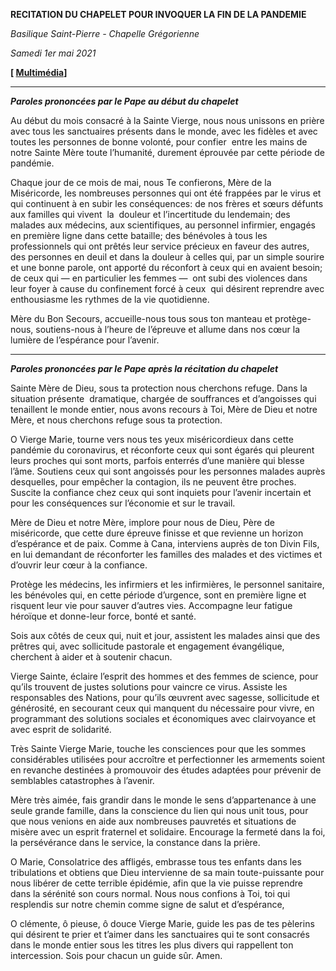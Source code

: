 **RECITATION DU CHAPELET POUR INVOQUER LA FIN DE LA PANDEMIE**

*Basilique Saint-Pierre* *\- Chapelle Grégorienne*

*Samedi 1er mai 2021*

**\[ [Multimédia](https://www.vatican.va/content/francesco/fr/events/event.dir.html/content/vaticanevents/fr/2021/5/1/preghiera-finepandemia.html)\]**

* * *

***Paroles prononcées par le Pape au début du chapelet***

Au début du mois consacré à la Sainte Vierge, nous nous unissons en prière avec tous les sanctuaires présents dans le monde, avec les fidèles et avec toutes les personnes de bonne volonté, pour confier  entre les mains de notre Sainte Mère toute l’humanité, durement éprouvée par cette période de pandémie.

Chaque jour de ce mois de mai, nous Te confierons, Mère de la Miséricorde, les nombreuses personnes qui ont été frappées par le virus et qui continuent à en subir les conséquences: de nos frères et sœurs défunts aux familles qui vivent  la  douleur et l’incertitude du lendemain; des malades aux médecins, aux scientifiques, au personnel infirmier, engagés en première ligne dans cette bataille; des bénévoles à tous les professionnels qui ont prêtés leur service précieux en faveur des autres, des personnes en deuil et dans la douleur à celles qui, par un simple sourire et une bonne parole, ont apporté du réconfort à ceux qui en avaient besoin; de ceux qui — en particulier les femmes —  ont subi des violences dans leur foyer à cause du confinement forcé à ceux  qui désirent reprendre avec enthousiasme les rythmes de la vie quotidienne.

Mère du Bon Secours, accueille-nous tous sous ton manteau et protège-nous, soutiens-nous à l’heure de l’épreuve et allume dans nos cœur la lumière de l’espérance pour l’avenir.

* * *

***Paroles prononcées par le Pape après la récitation du chapelet***

Sainte Mère de Dieu, sous ta protection nous cherchons refuge. Dans la situation présente  dramatique, chargée de souffrances et d’angoisses qui tenaillent le monde entier, nous avons recours à Toi, Mère de Dieu et notre Mère, et nous cherchons refuge sous ta protection.

O Vierge Marie, tourne vers nous tes yeux miséricordieux dans cette pandémie du coronavirus, et réconforte ceux qui sont égarés qui pleurent leurs proches qui sont morts, parfois enterrés d’une manière qui blesse l’âme. Soutiens ceux qui sont angoissés pour les personnes malades auprès desquelles, pour empêcher la contagion, ils ne peuvent être proches. Suscite la confiance chez ceux qui sont inquiets pour l’avenir incertain et pour les conséquences sur l’économie et sur le travail.

Mère de Dieu et notre Mère, implore pour nous de Dieu, Père de miséricorde, que cette dure épreuve finisse et que revienne un horizon d’espérance et de paix. Comme à Cana, interviens auprès de ton Divin Fils, en lui demandant de réconforter les familles des malades et des victimes et d’ouvrir leur cœur à la confiance.

Protège les médecins, les infirmiers et les infirmières, le personnel sanitaire, les bénévoles qui, en cette période d’urgence, sont en première ligne et risquent leur vie pour sauver d’autres vies. Accompagne leur fatigue héroïque et donne-leur force, bonté et santé.

Sois aux côtés de ceux qui, nuit et jour, assistent les malades ainsi que des prêtres qui, avec sollicitude pastorale et engagement évangélique, cherchent à aider et à soutenir chacun.

Vierge Sainte, éclaire l’esprit des hommes et des femmes de science, pour qu’ils trouvent de justes solutions pour vaincre ce virus. Assiste les responsables des Nations, pour qu’ils œuvrent avec sagesse, sollicitude et générosité, en secourant ceux qui manquent du nécessaire pour vivre, en programmant des solutions sociales et économiques avec clairvoyance et avec esprit de solidarité.

Très Sainte Vierge Marie, touche les consciences pour que les sommes considérables utilisées pour accroître et perfectionner les armements soient en revanche destinées à promouvoir des études adaptées pour prévenir de semblables catastrophes à l’avenir.

Mère très aimée, fais grandir dans le monde le sens d’appartenance à une seule grande famille, dans la conscience du lien qui nous unit tous, pour que nous venions en aide aux nombreuses pauvretés et situations de misère avec un esprit fraternel et solidaire. Encourage la fermeté dans la foi, la persévérance dans le service, la constance dans la prière.

O Marie, Consolatrice des affligés, embrasse tous tes enfants dans les tribulations et obtiens que Dieu intervienne de sa main toute-puissante pour nous libérer de cette terrible épidémie, afin que la vie puisse reprendre dans la sérénité son cours normal. Nous nous confions à Toi, toi qui resplendis sur notre chemin comme signe de salut et d’espérance,

O clémente, ô pieuse, ô douce Vierge Marie, guide les pas de tes pèlerins qui désirent te prier et t’aimer dans les sanctuaires qui te sont consacrés dans le monde entier sous les titres les plus divers qui rappellent ton intercession. Sois pour chacun un guide sûr. Amen.